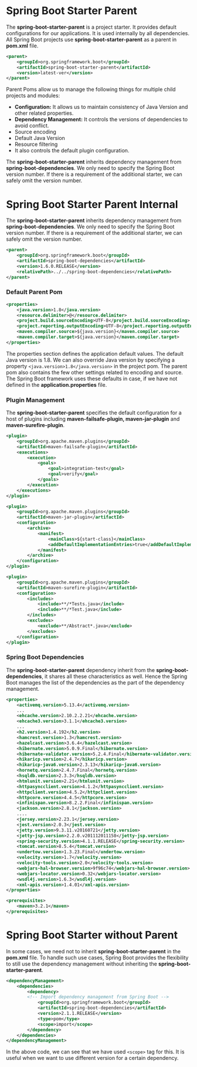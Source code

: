 # Spring Boot Starter Parent
The **spring-boot-starter-parent** is a project starter. It provides default configurations for our applications. It is used internally by all dependencies. All Spring Boot projects use **spring-boot-starter-parent** as a parent in **pom.xml** file.

```xml
<parent>  
    <groupId>org.springframework.boot</groupId>  
    <artifactId>spring-boot-starter-parent</artifactId>  
    <version>latest-ver</version>  
</parent>  
```

Parent Poms allow us to manage the following things for multiple child projects and modules:

- **Configuration:** It allows us to maintain consistency of Java Version and other related properties.
- **Dependency Management:** It controls the versions of dependencies to avoid conflict.
- Source encoding
- Default Java Version
- Resource filtering
- It also controls the default plugin configuration.

The **spring-boot-starter-parent** inherits dependency management from **spring-boot-dependencies**. We only need to specify the Spring Boot version number. If there is a requirement of the additional starter, we can safely omit the version number.

# Spring Boot Starter Parent Internal
The **spring-boot-starter-parent** inherits dependency management from **spring-boot-dependencies**. We only need to specify the Spring Boot version number. If there is a requirement of the additional starter, we can safely omit the version number.

```xml
<parent>  
    <groupId>org.springframework.boot</groupId>  
    <artifactId>spring-boot-dependencies</artifactId>  
    <version>1.6.0.RELEASE</version>  
    <relativePath>../../spring-boot-dependencies</relativePath>  
</parent>
```

### Default Parent Pom

```xml
<properties>  
    <java.version>1.8</java.version>  
    <resource.delimiter>@</resource.delimiter>   
    <project.build.sourceEncoding>UTF-8</project.build.sourceEncoding>  
    <project.reporting.outputEncoding>UTF-8</project.reporting.outputEncoding>  
    <maven.compiler.source>${java.version}</maven.compiler.source>  
    <maven.compiler.target>${java.version}</maven.compiler.target>  
</properties>  
```

The properties section defines the application default values. The default Java version is 1.8. We can also override Java version by specifying a property        `<java.version>1.8</java.version>` in the project pom. The parent pom also contains the few other settings related to encoding and source. The Spring Boot framework uses these defaults in case, if we have not defined in the **application.properties** file.

### Plugin Management

The **spring-boot-starter-parent** specifies the default configuration for a host of plugins including **maven-failsafe-plugin, maven-jar-plugin** and **maven-surefire-plugin**.

```xml
<plugin>  
    <groupId>org.apache.maven.plugins</groupId>  
    <artifactId>maven-failsafe-plugin</artifactId>  
    <executions>  
        <execution>  
            <goals>  
                <goal>integration-test</goal>  
                <goal>verify</goal>  
            </goals>  
        </execution>  
    </executions>  
</plugin>

<plugin>  
    <groupId>org.apache.maven.plugins</groupId>  
    <artifactId>maven-jar-plugin</artifactId>  
    <configuration>  
        <archive>  
            <manifest>  
                <mainClass>${start-class}</mainClass> 
                <addDefaultImplementationEntries>true</addDefaultImplementationEntries>  
            </manifest>  
        </archive>  
    </configuration>  
</plugin>

<plugin>  
    <groupId>org.apache.maven.plugins</groupId>  
    <artifactId>maven-surefire-plugin</artifactId>  
    <configuration>  
        <includes>  
            <include>**/*Tests.java</include> 
            <include>**/*Test.java</include>  
        </includes>  
        <excludes>  
            <exclude>**/Abstract*.java</exclude>  
        </excludes>  
    </configuration>  
</plugin>  
```

### Spring Boot Dependencies

The **spring-boot-starter-parent** dependency inherit from the **spring-boot-dependencies**, it shares all these characteristics as well. Hence the Spring Boot manages the list of the dependencies as the part of the dependency management.

```xml
<properties>  
    <activemq.version>5.13.4</activemq.version>  
    ...  
    <ehcache.version>2.10.2.2.21</ehcache.version>  
    <ehcache3.version>3.1.1</ehcache3.version>  
    ...  
    <h2.version>1.4.192</h2.version>  
    <hamcrest.version>1.3</hamcrest.version>  
    <hazelcast.version>3.6.4</hazelcast.version>  
    <hibernate.version>5.0.9.Final</hibernate.version>  
    <hibernate-validator.version>5.2.4.Final</hibernate-validator.version>  
    <hikaricp.version>2.4.7</hikaricp.version>  
    <hikaricp-java6.version>2.3.13</hikaricp-java6.version>  
    <hornetq.version>2.4.7.Final</hornetq.version>  
    <hsqldb.version>2.3.3</hsqldb.version>  
    <htmlunit.version>2.21</htmlunit.version>  
    <httpasyncclient.version>4.1.2</httpasyncclient.version>  
    <httpclient.version>4.5.2</httpclient.version>  
    <httpcore.version>4.4.5</httpcore.version>  
    <infinispan.version>8.2.2.Final</infinispan.version>  
    <jackson.version>2.8.1</jackson.version>  
    ....  
    <jersey.version>2.23.1</jersey.version>  
    <jest.version>2.0.3</jest.version>  
    <jetty.version>9.3.11.v20160721</jetty.version>  
    <jetty-jsp.version>2.2.0.v201112011158</jetty-jsp.version>  
    <spring-security.version>4.1.1.RELEASE</spring-security.version>  
    <tomcat.version>8.5.4</tomcat.version>  
    <undertow.version>1.3.23.Final</undertow.version>  
    <velocity.version>1.7</velocity.version>  
    <velocity-tools.version>2.0</velocity-tools.version>  
    <webjars-hal-browser.version>9f96c74</webjars-hal-browser.version>  
    <webjars-locator.version>0.32</webjars-locator.version>  
    <wsdl4j.version>1.6.3</wsdl4j.version>  
    <xml-apis.version>1.4.01</xml-apis.version>  
</properties>  

<prerequisites>  
    <maven>3.2.1</maven>  
</prerequisites>  
```

# Spring Boot Starter without Parent
In some cases, we need not to inherit **spring-boot-starter-parent** in the **pom.xml** file. To handle such use cases, Spring Boot provides the flexibility to still use the dependency management without inheriting the **spring-boot-starter-parent**.

```xml
<dependencyManagement>  
    <dependencies>  
        <dependency>  
        <!-- Import dependency management from Spring Boot -->  
            <groupId>org.springframework.boot</groupId>  
            <artifactId>spring-boot-dependencies</artifactId>  
            <version>2.1.1.RELEASE</version>  
            <type>pom</type>  
            <scope>import</scope>  
        </dependency>  
    </dependencies>  
</dependencyManagement>  
```
In the above code, we can see that we have used `<scope>` tag for this. It is useful when we want to use different version for a certain dependency.
